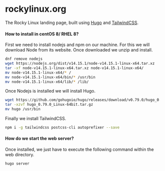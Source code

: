 # rockylinux.org

The Rocky Linux landing page, built using [Hugo](https://gohugo.io) and [TailwindCSS](https://tailwindcss.com).

#### How to install in centOS 8/ RHEL 8?
First we need to install nodejs and npm on our machine. For this we will download Node from its website. Once downloaded we unzip and install.

```bash
dnf remove nodejs
wget https://nodejs.org/dist/v14.15.1/node-v14.15.1-linux-x64.tar.xz
tar -xf node-v14.15.1-linux-x64.tar.xz node-v14.15.1-linux-x64/
mv node-v14.15.1-linux-x64/* /
mv node-v14.15.1-linux-x64/bin/* /usr/bin
mv node-v14.15.1-linux-x64/lib/* /lib/
```
Once Nodejs is installed we will install Hugo.
```bash
wget https://github.com/gohugoio/hugo/releases/download/v0.79.0/hugo_0.79.0_Linux-64bit.tar.gz
tar -xzvf hugo_0.79.0_Linux-64bit.tar.gz 
mv hugo /usr/bin 
```
Finally we install TailwindCSS.
```bash
npm i -g tailwindcss postcss-cli autoprefixer --save
```

#### How do we start the web server?
Once installed, we just have to execute the following command within the web directory.

```bash
hugo server
```
